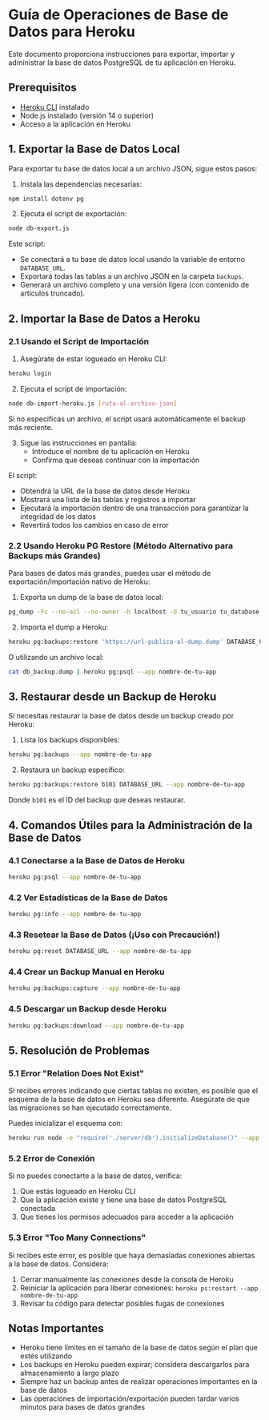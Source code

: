 # Guía de Operaciones de Base de Datos para Heroku

Este documento proporciona instrucciones para exportar, importar y administrar la base de datos PostgreSQL de tu aplicación en Heroku.

## Prerequisitos

- [Heroku CLI](https://devcenter.heroku.com/articles/heroku-cli) instalado
- Node.js instalado (versión 14 o superior)
- Acceso a la aplicación en Heroku

## 1. Exportar la Base de Datos Local

Para exportar tu base de datos local a un archivo JSON, sigue estos pasos:

1. Instala las dependencias necesarias:

```bash
npm install dotenv pg
```

2. Ejecuta el script de exportación:

```bash
node db-export.js
```

Este script:
- Se conectará a tu base de datos local usando la variable de entorno `DATABASE_URL`.
- Exportará todas las tablas a un archivo JSON en la carpeta `backups`.
- Generará un archivo completo y una versión ligera (con contenido de artículos truncado).

## 2. Importar la Base de Datos a Heroku

### 2.1 Usando el Script de Importación

1. Asegúrate de estar logueado en Heroku CLI:

```bash
heroku login
```

2. Ejecuta el script de importación:

```bash
node db-import-heroku.js [ruta-al-archivo-json]
```

Si no especificas un archivo, el script usará automáticamente el backup más reciente.

3. Sigue las instrucciones en pantalla:
   - Introduce el nombre de tu aplicación en Heroku
   - Confirma que deseas continuar con la importación

El script:
- Obtendrá la URL de la base de datos desde Heroku
- Mostrará una lista de las tablas y registros a importar
- Ejecutará la importación dentro de una transacción para garantizar la integridad de los datos
- Revertirá todos los cambios en caso de error

### 2.2 Usando Heroku PG Restore (Método Alternativo para Backups más Grandes)

Para bases de datos más grandes, puedes usar el método de exportación/importación nativo de Heroku:

1. Exporta un dump de la base de datos local:

```bash
pg_dump -Fc --no-acl --no-owner -h localhost -U tu_usuario tu_database > db_backup.dump
```

2. Importa el dump a Heroku:

```bash
heroku pg:backups:restore 'https://url-publica-al-dump.dump' DATABASE_URL --app nombre-de-tu-app
```

O utilizando un archivo local:

```bash
cat db_backup.dump | heroku pg:psql --app nombre-de-tu-app
```

## 3. Restaurar desde un Backup de Heroku

Si necesitas restaurar la base de datos desde un backup creado por Heroku:

1. Lista los backups disponibles:

```bash
heroku pg:backups --app nombre-de-tu-app
```

2. Restaura un backup específico:

```bash
heroku pg:backups:restore b101 DATABASE_URL --app nombre-de-tu-app
```

Donde `b101` es el ID del backup que deseas restaurar.

## 4. Comandos Útiles para la Administración de la Base de Datos

### 4.1 Conectarse a la Base de Datos de Heroku

```bash
heroku pg:psql --app nombre-de-tu-app
```

### 4.2 Ver Estadísticas de la Base de Datos

```bash
heroku pg:info --app nombre-de-tu-app
```

### 4.3 Resetear la Base de Datos (¡Uso con Precaución!)

```bash
heroku pg:reset DATABASE_URL --app nombre-de-tu-app
```

### 4.4 Crear un Backup Manual en Heroku

```bash
heroku pg:backups:capture --app nombre-de-tu-app
```

### 4.5 Descargar un Backup desde Heroku

```bash
heroku pg:backups:download --app nombre-de-tu-app
```

## 5. Resolución de Problemas

### 5.1 Error "Relation Does Not Exist"

Si recibes errores indicando que ciertas tablas no existen, es posible que el esquema de la base de datos en Heroku sea diferente. Asegúrate de que las migraciones se han ejecutado correctamente.

Puedes inicializar el esquema con:

```bash
heroku run node -e "require('./server/db').initializeDatabase()" --app nombre-de-tu-app
```

### 5.2 Error de Conexión

Si no puedes conectarte a la base de datos, verifica:

1. Que estás logueado en Heroku CLI
2. Que la aplicación existe y tiene una base de datos PostgreSQL conectada
3. Que tienes los permisos adecuados para acceder a la aplicación

### 5.3 Error "Too Many Connections"

Si recibes este error, es posible que haya demasiadas conexiones abiertas a la base de datos. Considera:

1. Cerrar manualmente las conexiones desde la consola de Heroku
2. Reiniciar la aplicación para liberar conexiones: `heroku ps:restart --app nombre-de-tu-app`
3. Revisar tu código para detectar posibles fugas de conexiones

## Notas Importantes

- Heroku tiene límites en el tamaño de la base de datos según el plan que estés utilizando
- Los backups en Heroku pueden expirar; considera descargarlos para almacenamiento a largo plazo
- Siempre haz un backup antes de realizar operaciones importantes en la base de datos
- Las operaciones de importación/exportación pueden tardar varios minutos para bases de datos grandes